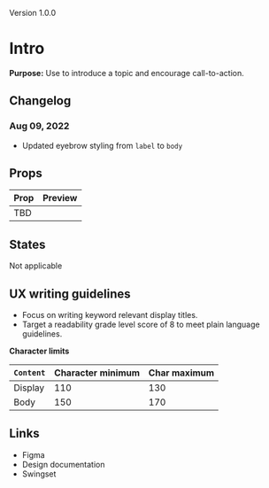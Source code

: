 Version 1.0.0

# Intro

**Purpose:** Use to introduce a topic and encourage call-to-action.

## Changelog

### Aug 09, 2022

* Updated eyebrow styling from `label` to `body`

## Props

| Prop | Preview |
|----|----|
| TBD |    |

## States

Not applicable

## UX writing guidelines

* Focus on writing keyword relevant display titles.
* Target a readability grade level score of 8 to meet plain language guidelines.  


**Character limits**

| `Content` | Character minimum | Char maximum |
|----|----|----|
| Display | 110 | 130 |
| Body | 150 | 170 |

## Links

* Figma
* Design documentation
* Swingset


